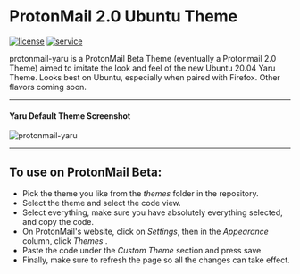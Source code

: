 # ProtonMail 2.0 Ubuntu Theme
[![license](https://img.shields.io/github/license/mashape/apistatus.svg)]() [![service](https://img.shields.io/badge/service-ProtonMail-9497ce.svg)]()

protonmail-yaru is a ProtonMail Beta Theme (eventually a Protonmail 2.0 Theme) aimed to imitate the look and feel of the new Ubuntu 20.04 Yaru Theme. Looks best on Ubuntu, especially when paired with Firefox. Other flavors coming soon.
    
---
  
#### Yaru Default Theme Screenshot 

![protonmail-yaru](screenshots/yaru-default.jpg)
    
---
  
## To use on ProtonMail Beta:  

- Pick the theme you like from the *themes* folder in the repository.
- Select the theme and select the code view.
- Select everything, make sure you have absolutely everything selected, and copy the code. 
- On ProtonMail's website, click on *Settings*, then in the *Appearance* column, click *Themes* .
- Paste the code under the *Custom Theme* section and press save.
- Finally, make sure to refresh the page so all the changes can take effect.
